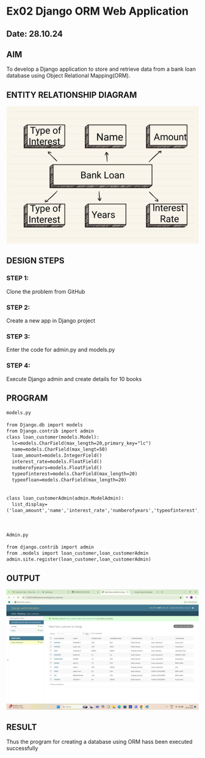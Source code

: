 # Ex02 Django ORM Web Application
## Date: 28.10.24

## AIM
To develop a Django application to store and retrieve data from a bank loan database using Object Relational Mapping(ORM).

## ENTITY RELATIONSHIP DIAGRAM
![alt text](d3d7e4b9-fbad-4e05-91cd-9925b330d449.jpg)


## DESIGN STEPS

### STEP 1:
Clone the problem from GitHub

### STEP 2:
Create a new app in Django project

### STEP 3:
Enter the code for admin.py and models.py

### STEP 4:
Execute Django admin and create details for 10 books

## PROGRAM
```
models.py 

from Django.db import models
from Django.contrib import admin
class loan_customer(models.Model):
  lc=models.CharField(max_length=20,primary_key="lc")
  name=models.CharField(max_lengt=50)
  loan_amount=models.IntegerField()
  interest_rate=models.FloatField()
  numberofyears=models.FloatField()
  typeofinterest=models.CharField(max_length=20)
  typeofloan=models.CharField(max_length=20)


class loan_customerAdmin(admin.ModelAdmin):
  list_display=('loan_amount','name','interest_rate','numberofyears','typeofinterest','lc','typeofloan')



Admin.py

from django.contrib import admin
from .models import loan_customer,loan_customerAdmin
admin.site.register(loan_customer,loan_customerAdmin)
```


## OUTPUT

![alt text](<Screenshot (11).png>)


## RESULT
Thus the program for creating a database using ORM hass been executed successfully
